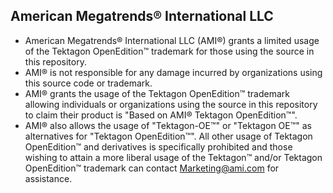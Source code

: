 ## **American Megatrends® International LLC**
 - American Megatrends® International LLC (AMI®) grants a limited usage of the Tektagon OpenEdition™ trademark for those using the source in this repository.
 - AMI® is not responsible for any damage incurred by organizations using this source code or trademark.
 - AMI® grants the usage of the Tektagon OpenEdition™ trademark allowing individuals or organizations using the source in this repository to claim their product is "Based on AMI® Tektagon OpenEdition™".
 - AMI® also allows the usage of "Tektagon-OE™" or "Tektagon OE™" as alternatives for "Tektagon OpenEdition™". All other usage of Tektagon OpenEdition™ and derivatives is specifically prohibited and those wishing to attain a more liberal usage of the Tektagon™ and/or Tektagon OpenEdition™ trademark can contact Marketing@ami.com for assistance.
